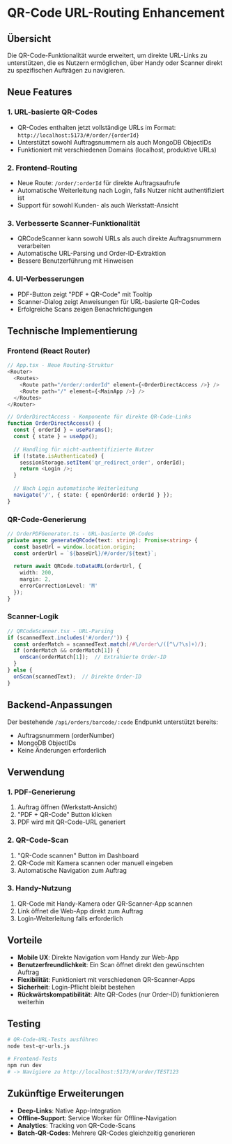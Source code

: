 # QR-Code URL-Routing Enhancement

## Übersicht

Die QR-Code-Funktionalität wurde erweitert, um direkte URL-Links zu unterstützen, die es Nutzern ermöglichen, über Handy oder Scanner direkt zu spezifischen Aufträgen zu navigieren.

## Neue Features

### 1. URL-basierte QR-Codes
- QR-Codes enthalten jetzt vollständige URLs im Format: `http://localhost:5173/#/order/{orderId}`
- Unterstützt sowohl Auftragsnummern als auch MongoDB ObjectIDs
- Funktioniert mit verschiedenen Domains (localhost, produktive URLs)

### 2. Frontend-Routing
- Neue Route: `/order/:orderId` für direkte Auftragsaufrufe
- Automatische Weiterleitung nach Login, falls Nutzer nicht authentifiziert ist
- Support für sowohl Kunden- als auch Werkstatt-Ansicht

### 3. Verbesserte Scanner-Funktionalität
- QRCodeScanner kann sowohl URLs als auch direkte Auftragsnummern verarbeiten
- Automatische URL-Parsing und Order-ID-Extraktion
- Bessere Benutzerführung mit Hinweisen

### 4. UI-Verbesserungen
- PDF-Button zeigt "PDF + QR-Code" mit Tooltip
- Scanner-Dialog zeigt Anweisungen für URL-basierte QR-Codes
- Erfolgreiche Scans zeigen Benachrichtigungen

## Technische Implementierung

### Frontend (React Router)

```typescript
// App.tsx - Neue Routing-Struktur
<Router>
  <Routes>
    <Route path="/order/:orderId" element={<OrderDirectAccess />} />
    <Route path="/" element={<MainApp />} />
  </Routes>
</Router>

// OrderDirectAccess - Komponente für direkte QR-Code-Links
function OrderDirectAccess() {
  const { orderId } = useParams();
  const { state } = useApp();
  
  // Handling für nicht-authentifizierte Nutzer
  if (!state.isAuthenticated) {
    sessionStorage.setItem('qr_redirect_order', orderId);
    return <Login />;
  }
  
  // Nach Login automatische Weiterleitung
  navigate('/', { state: { openOrderId: orderId } });
}
```

### QR-Code-Generierung

```typescript
// OrderPDFGenerator.ts - URL-basierte QR-Codes
private async generateQRCode(text: string): Promise<string> {
  const baseUrl = window.location.origin;
  const orderUrl = `${baseUrl}/#/order/${text}`;
  
  return await QRCode.toDataURL(orderUrl, {
    width: 200,
    margin: 2,
    errorCorrectionLevel: 'M'
  });
}
```

### Scanner-Logik

```typescript
// QRCodeScanner.tsx - URL-Parsing
if (scannedText.includes('#/order/')) {
  const orderMatch = scannedText.match(/#\/order\/([^\/?\s]+)/);
  if (orderMatch && orderMatch[1]) {
    onScan(orderMatch[1]);  // Extrahierte Order-ID
  }
} else {
  onScan(scannedText);  // Direkte Order-ID
}
```

## Backend-Anpassungen

Der bestehende `/api/orders/barcode/:code` Endpunkt unterstützt bereits:
- Auftragsnummern (orderNumber)
- MongoDB ObjectIDs
- Keine Änderungen erforderlich

## Verwendung

### 1. PDF-Generierung
1. Auftrag öffnen (Werkstatt-Ansicht)
2. "PDF + QR-Code" Button klicken
3. PDF wird mit QR-Code-URL generiert

### 2. QR-Code-Scan
1. "QR-Code scannen" Button im Dashboard
2. QR-Code mit Kamera scannen oder manuell eingeben
3. Automatische Navigation zum Auftrag

### 3. Handy-Nutzung
1. QR-Code mit Handy-Kamera oder QR-Scanner-App scannen
2. Link öffnet die Web-App direkt zum Auftrag
3. Login-Weiterleitung falls erforderlich

## Vorteile

- **Mobile UX**: Direkte Navigation vom Handy zur Web-App
- **Benutzerfreundlichkeit**: Ein Scan öffnet direkt den gewünschten Auftrag
- **Flexibilität**: Funktioniert mit verschiedenen QR-Scanner-Apps
- **Sicherheit**: Login-Pflicht bleibt bestehen
- **Rückwärtskompatibilität**: Alte QR-Codes (nur Order-ID) funktionieren weiterhin

## Testing

```bash
# QR-Code-URL-Tests ausführen
node test-qr-urls.js

# Frontend-Tests
npm run dev
# -> Navigiere zu http://localhost:5173/#/order/TEST123
```

## Zukünftige Erweiterungen

- **Deep-Links**: Native App-Integration
- **Offline-Support**: Service Worker für Offline-Navigation
- **Analytics**: Tracking von QR-Code-Scans
- **Batch-QR-Codes**: Mehrere QR-Codes gleichzeitig generieren
